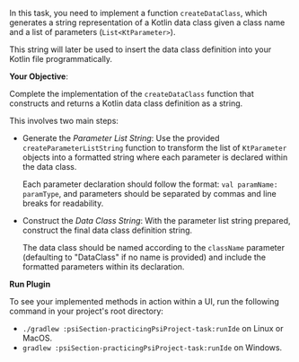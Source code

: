 In this task, you need to implement a function `createDataClass`, which generates a string representation of a Kotlin data class given a class name and a list of parameters (`List<KtParameter>`).

This string will later be used to insert the data class definition into your Kotlin file programmatically.

**Your Objective**:

Complete the implementation of the `createDataClass` function that constructs and returns a Kotlin data class definition as a string.

This involves two main steps:

* Generate the *Parameter List String*: Use the provided `createParameterListString` function to transform the list of `KtParameter` objects into a formatted string where each parameter is declared within the data class.

  Each parameter declaration should follow the format: `val paramName: paramType`, and parameters should be separated by commas and line breaks for readability.

* Construct the *Data Class String*: With the parameter list string prepared, construct the final data class definition string.

  The data class should be named according to the `className` parameter (defaulting to "DataClass" if no name is provided) and include the formatted parameters within its declaration.

**Run Plugin**

To see your implemented methods in action within a UI, run the following command in your project's root directory:

* ` ./gradlew :psiSection-practicingPsiProject-task:runIde
  ` on Linux or MacOS.
* ` gradlew :psiSection-practicingPsiProject-task:runIde
  ` on Windows.
